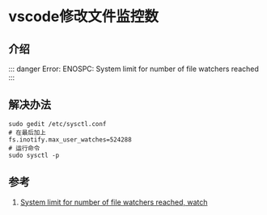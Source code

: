 # vscode修改文件监控数

## 介绍
::: danger
Error: ENOSPC: System limit for number of file watchers reached
:::

## 解决办法
```shell
sudo gedit /etc/sysctl.conf
# 在最后加上
fs.inotify.max_user_watches=524288
# 运行命令
sudo sysctl -p
```

## 参考
1. [System limit for number of file watchers reached, watch](https://blog.csdn.net/qiphon3650/article/details/108577103)